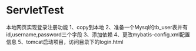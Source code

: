# ServletTest
本地网页实现登录注册功能
1、copy到本地
2、准备一个Mysql的tb_user表并有id,username,password三个字段
3、添加依赖
4、更改mybatis-config.xml配置信息
5、tomcat启动项目，访问目录下的login.html
